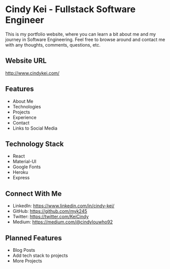 # Cindy Kei - Fullstack Software Engineer

This is my portfolio website, where you can learn a bit about me and my journey in Software Engineering. Feel free to browse around and contact me with any thoughts, comments, questions, etc. 

## Website URL

http://www.cindykei.com/

## Features

- About Me
- Technologies
- Projects
- Experience
- Contact 
- Links to Social Media

## Technology Stack

- React
- Material-UI
- Google Fonts
- Heroku
- Express

## Connect With Me
- LinkedIn: https://www.linkedin.com/in/cindy-kei/
- GitHub: https://github.com/myk245
- Twitter: https://twitter.com/KeiCindy
- Medium: https://medium.com/@cindylouwho92

## Planned Features 

- Blog Posts
- Add tech stack to projects
- More Projects


